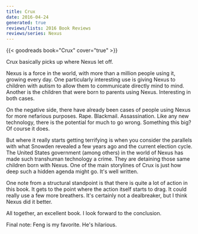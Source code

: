 ```yaml
---
title: Crux
date: 2016-04-24
generated: true
reviews/lists: 2016 Book Reviews
reviews/series: Nexus
---
```

{{< goodreads book="Crux" cover="true" >}}

Crux basically picks up where Nexus let off.  

Nexus is a force in the world, with more than a million people using it, growing every day. One particularly interesting use is giving Nexus to children with autism to allow them to communicate directly mind to mind. Another is the children that were born to parents using Nexus. Interesting in both cases.  

<!--more-->

On the negative side, there have already been cases of people using Nexus for more nefarious purposes. Rape. Blackmail. Assassination. Like any new technology, there is the potential for much to go wrong. Something this big? Of course it does.  

But where it really starts getting terrifying is when you consider the parallels with what Snowden revealed a few years ago and the current election cycle. The United States government (among others) in the world of Nexus has made such transhuman technology a crime. They are detaining those same children born with Nexus. One of the main storylines of Crux is just how deep such a hidden agenda might go. It's well written.  

One note from a structural standpoint is that there is quite a lot of action in this book. It gets to the point where the action itself starts to drag. It could really use a few more breathers. It's certainly not a dealbreaker, but I think Nexus did it better.  

All together, an excellent book. I look forward to the conclusion.  

Final note: Feng is my favorite. He's hilarious.


